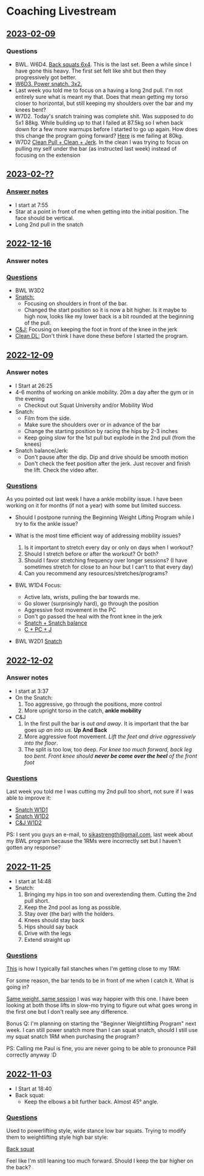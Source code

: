 # Coaching Livestream
## [2023-02-09]()
### Questions
* BWL. W6D4. [Back squats 6x4](https://www.facebook.com/groups/323490962344244/posts/939957527364248/?comment_id=940324147327586). This is the last set. Been a while since I have gone this heavy. The first set felt like
shit but then they progressively got better.
* [W6D3. Power snatch. 3x2.](https://www.facebook.com/groups/323490962344244/posts/939957527364248/?comment_id=940324147327586&reply_comment_id=940332417326759)
* Last week you told me to focus on a having a long 2nd pull. I'm not entirely sure what is meant my that. Does that 
mean getting my torso closer to horizontal, but still keeping my shoulders over the bar and my knees bent?
* W7D2. Today's snatch training was complete shit. Was supposed to do 5x1 88kg. While building up to that I failed at
87.5kg so I when back down for a few more warmups before I started to go up again.
How does this change the program going forward? [Here](https://www.facebook.com/groups/323490962344244/posts/939957527364248/?comment_id=940324147327586&reply_comment_id=940340500659284) is me failing at 80kg.
* W7D2 [Clean Pull + Clean + Jerk](https://www.facebook.com/groups/323490962344244/posts/939957527364248/?comment_id=940324147327586&reply_comment_id=940344307325570). In the clean I was trying to focus on pulling my self under the bar (as instructed last week) instead of focusing on the extension

## [2023-02-??]()
### [Answer notes](https://www.facebook.com/groups/323490962344244/posts/933917154634952/)
* I start at 7:55
* Star at a point in front of me when getting into the initial position. The face should be vertical.
* Long 2nd pull in the snatch

## [2022-12-16]()
### Answer notes

### [Questions](https://www.facebook.com/groups/323490962344244/posts/901938801166121/?comment_id=902253651134636)
* BWL W3D2
* [Snatch:](https://youtu.be/0KYQFJKtwEs?t=20)
  * Focusing on shoulders in front of the bar.
  * Changed the start position so it is now a bit higher. Is it maybe to high now, looks like my lower back is a bit rounded at the beginning of the pull.
* [C&J:](https://youtu.be/kXy4gH8skaY?t=23) Focusing on keeping the foot in front of the knee in the jerk
* [Clean DL:](https://youtu.be/atZGUmXazy8?t=24) Don't think I have done these before I started the program.

## [2022-12-09](https://www.facebook.com/groups/323490962344244/posts/896899791670022/)
### Answer notes
* I Start at 26:25
* 4-6 months of working on ankle mobility. 20m a day after the gym or in the evening
  * Checkout out Squat University and/or Mobility Wod
* Snatch:
  * Film from the side.
  * Make sure the shoulders over or in advance of the bar
  * Change the starting position by racing the hips by 2-3 inches
  * Keep going slow for the 1st pull but explode in the 2nd pull (from the knees)
* Snatch balance/Jerk:
  * Don't pause after the dip. Dip and drive should be smooth motion
  * Don't check the feet position after the jerk. Just recover and finish the lift. Check the video after.

### [Questions](https://www.facebook.com/groups/323490962344244/posts/895588498467818/?comment_id=895897645103570)
As you pointed out last week I have a ankle mobility issue. I have been working on it for months (if not a year)
with some but limited success.
* Should I postpone running the Beginning Weight Lifting Program while I try to fix the ankle issue?
* What is the most time efficient way of addressing mobility issues?
  1. Is it important to stretch every day or only on days when I workout?
  2. Should I stretch before or after the workout? Or both?
  3. Should I favor stretching frequency over longer sessions? (I have sometimes stretch for close to an hour but
  I can't to that every day)
  4. Can you recommend any resources/stretches/programs?

* BWL W1D4 Focus:
  * Active lats, wrists, pulling the bar towards me.
  * Go slower (surprisingly hard), go through the position
  * Aggressive foot movement in the PC
  * Don't go passed the heal with the front knee in the jerk
  * [Snatch + Snatch balance](https://youtu.be/rZjNZnkdWUQ?t=19)
  * [C + PC + J](https://youtu.be/7PuuORg-9W8?t=20)

* BWL W2D1 [Snatch](https://www.youtube.com/watch?v=gwsXCXMc9uc&t=16s)

## [2022-12-02](https://www.facebook.com/daire.fitzgerald.94/videos/887558815579029)
### Answer notes
* I start at 3:37
* On the Snatch:
  1. Too aggressive, go through the positions, more control
  1. More upright torso in the catch, **ankle mobility**
* C&J
  1. In the first pull the bar is *out and away*. It is important that the bar goes *up an into us*. **Up And Back**
  1. More aggressive foot movement. *Lift the feet and drive aggressively into the floor*.
  1. The split is too low, too deep. *For knee too much forward, back leg too bent*. *Front knee should **never be come
over the heel** of the front foot*

### [Questions](https://www.facebook.com/groups/323490962344244/posts/889773539049314/?comment_id=889817389044929)
Last week you told me I was cutting my 2nd pull too short, not sure if I was able to improve it:
* [Snatch W1D1](https://youtu.be/3UxpvsmlT8s?t=8)
* [Snatch W1D2](https://youtu.be/Iy2mcJ4fAuo?t=12)
* [C&J W1D2](https://youtu.be/HLdpf2Q9MfE?t=21)

PS: I sent you guys an e-mail, to sikastrength@gmail.com, last week about my BWL program because the 1RMs
were incorrectly set but I haven't gotten any response?

## [2022-11-25](https://www.facebook.com/groups/323490962344244/posts/886155642744437/)
* I start at 14:48
* Snatch:
  1. Bringing my hips in too son and overextending them. Cutting the 2nd pull short.
  2. Keep the 2nd pool as long as possible.
  3. Stay over (the bar) with the holders.
  3. Knees should stay back
  4. Hips should say back
  2. Drive with the legs
  3. Extend straight up

### [Questions](https://www.facebook.com/groups/323490962344244/posts/884235426269792/?comment_id=884308396262495)
[This](https://www.youtube.com/watch?v=58eDfxaaLao) is how I typically fail stanches when I'm getting close to my 1RM:

For some reason, the bar tends to be in front of me when I catch it. What is going in?

[Same weight, same session](https://www.youtube.com/watch?v=4DmNXgzTsko) I was way happier with this one.
I have been looking at both those lifts in slow-mo trying to figure out what goes wrong in the first one but I don't really see any difference. 

Bonus Q:
I'm planning on starting the "Beginner Weightlifting Program" next week. I can still power snatch more than I can squat snatch, should I still use my squat snatch 1RM when purchasing the program?

PS: Calling me Paul is fine, you are never going to be able to pronounce Páll correctly anyway :D

## [2022-11-03](https://www.facebook.com/groups/323490962344244/posts/870908534269148/)
* I Start at 18:40
* Back squat:
  * Keep the elbows a bit further back. Almost 45° angle.

### [Questions](https://www.facebook.com/groups/323490962344244/posts/870051171021551/?comment_id=870157261010942)
Used to powerlifting style, wide stance low bar squats. Trying to modify them to weightlifting style high bar style:

[Back squat](https://youtu.be/chJYyIczL9A?t=30)

Feel like I'm still leaning too much forward. Should I keep the bar higher on the back?

